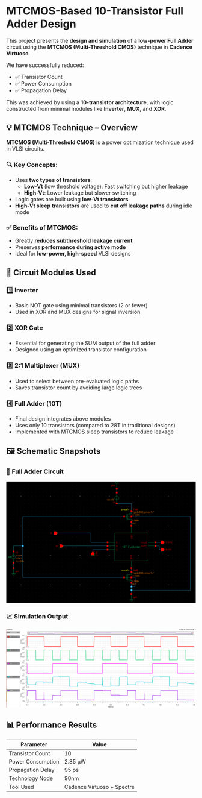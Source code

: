# MTCMOS-Based 10-Transistor Full Adder Design

This project presents the **design and simulation** of a **low-power Full Adder** circuit using the **MTCMOS (Multi-Threshold CMOS)** technique in **Cadence Virtuoso**.

We have successfully reduced:
- ✅ Transistor Count
- ✅ Power Consumption
- ✅ Propagation Delay

This was achieved by using a **10-transistor architecture**, with logic constructed from minimal modules like **Inverter**, **MUX**, and **XOR**.


## 💡 MTCMOS Technique – Overview

**MTCMOS (Multi-Threshold CMOS)** is a power optimization technique used in VLSI circuits.

### 🔍 Key Concepts:
- Uses **two types of transistors**:
  - **Low-Vt** (low threshold voltage): Fast switching but higher leakage
  - **High-Vt**: Lower leakage but slower switching
- Logic gates are built using **low-Vt transistors**
- **High-Vt sleep transistors** are used to **cut off leakage paths** during idle mode

### ✅ Benefits of MTCMOS:
- Greatly **reduces subthreshold leakage current**
- Preserves **performance during active mode**
- Ideal for **low-power, high-speed** VLSI designs


## 🔧 Circuit Modules Used

### 1️⃣ Inverter
- Basic NOT gate using minimal transistors (2 or fewer)
- Used in XOR and MUX designs for signal inversion

### 2️⃣ XOR Gate
- Essential for generating the SUM output of the full adder
- Designed using an optimized transistor configuration

### 3️⃣ 2:1 Multiplexer (MUX)
- Used to select between pre-evaluated logic paths
- Saves transistor count by avoiding large logic trees

### 4️⃣ Full Adder (10T)
- Final design integrates above modules
- Uses only 10 transistors (compared to 28T in traditional designs)
- Implemented with MTCMOS sleep transistors to reduce leakage


## 🖼️ Schematic Snapshots

### 🔧 Full Adder Circuit
![Full Adder Schematic](docs/mtcmos_full_adder_circuit.png)

### 📈 Simulation Output
![Simulation Output](docs/simulation_output.png)


## 📊 Performance Results

| Parameter           | Value       |
|---------------------|-------------|
| Transistor Count    | 10          |
| Power Consumption   | 2.85 µW     |
| Propagation Delay   | 95 ps       |
| Technology Node     | 90nm        |
| Tool Used           | Cadence Virtuoso + Spectre |

